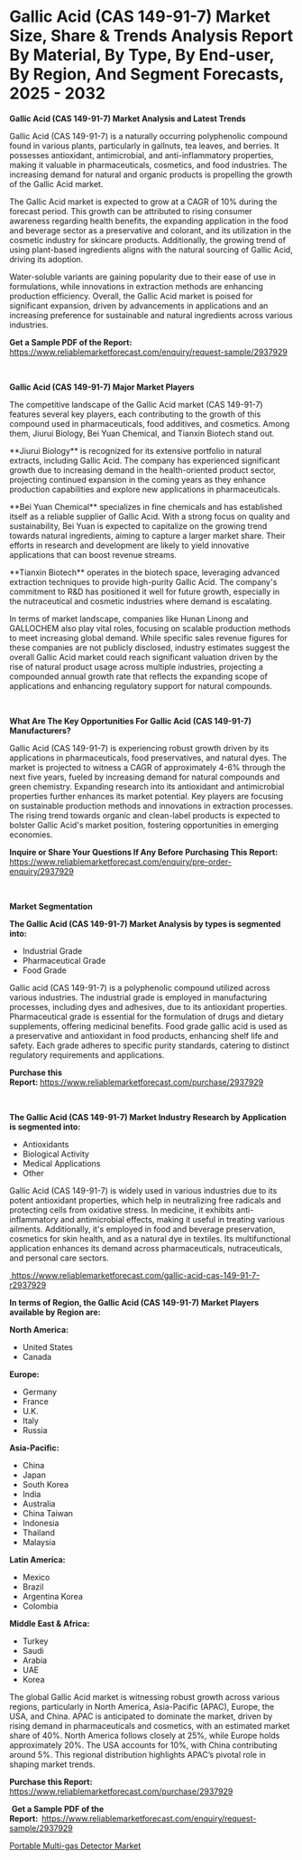 <p><h1>Gallic Acid (CAS 149-91-7) Market Size, Share & Trends Analysis Report By Material, By Type, By End-user, By Region, And Segment Forecasts, 2025 - 2032</h1></p><p><strong>Gallic Acid (CAS 149-91-7) Market Analysis and Latest Trends</strong></p>
<p><p>Gallic Acid (CAS 149-91-7) is a naturally occurring polyphenolic compound found in various plants, particularly in gallnuts, tea leaves, and berries. It possesses antioxidant, antimicrobial, and anti-inflammatory properties, making it valuable in pharmaceuticals, cosmetics, and food industries. The increasing demand for natural and organic products is propelling the growth of the Gallic Acid market.</p><p>The Gallic Acid market is expected to grow at a CAGR of 10% during the forecast period. This growth can be attributed to rising consumer awareness regarding health benefits, the expanding application in the food and beverage sector as a preservative and colorant, and its utilization in the cosmetic industry for skincare products. Additionally, the growing trend of using plant-based ingredients aligns with the natural sourcing of Gallic Acid, driving its adoption.</p><p>Water-soluble variants are gaining popularity due to their ease of use in formulations, while innovations in extraction methods are enhancing production efficiency. Overall, the Gallic Acid market is poised for significant expansion, driven by advancements in applications and an increasing preference for sustainable and natural ingredients across various industries.</p></p>
<p><strong>Get a Sample PDF of the Report:&nbsp;</strong> <a href="https://www.reliablemarketforecast.com/enquiry/request-sample/2937929?utm_campaign=3453&utm_medium=2&utm_source=Github&utm_content=ia&utm_term=14032025&utm_id=gallic-acid-cas-149-91-7">https://www.reliablemarketforecast.com/enquiry/request-sample/2937929</a></p>
<p>&nbsp;</p>
<p><strong>Gallic Acid (CAS 149-91-7) Major Market Players</strong></p>
<p><p>The competitive landscape of the Gallic Acid market (CAS 149-91-7) features several key players, each contributing to the growth of this compound used in pharmaceuticals, food additives, and cosmetics. Among them, Jiurui Biology, Bei Yuan Chemical, and Tianxin Biotech stand out.</p><p>**Jiurui Biology** is recognized for its extensive portfolio in natural extracts, including Gallic Acid. The company has experienced significant growth due to increasing demand in the health-oriented product sector, projecting continued expansion in the coming years as they enhance production capabilities and explore new applications in pharmaceuticals.</p><p>**Bei Yuan Chemical** specializes in fine chemicals and has established itself as a reliable supplier of Gallic Acid. With a strong focus on quality and sustainability, Bei Yuan is expected to capitalize on the growing trend towards natural ingredients, aiming to capture a larger market share. Their efforts in research and development are likely to yield innovative applications that can boost revenue streams.</p><p>**Tianxin Biotech** operates in the biotech space, leveraging advanced extraction techniques to provide high-purity Gallic Acid. The company's commitment to R&D has positioned it well for future growth, especially in the nutraceutical and cosmetic industries where demand is escalating.</p><p>In terms of market landscape, companies like Hunan Linong and GALLOCHEM also play vital roles, focusing on scalable production methods to meet increasing global demand. While specific sales revenue figures for these companies are not publicly disclosed, industry estimates suggest the overall Gallic Acid market could reach significant valuation driven by the rise of natural product usage across multiple industries, projecting a compounded annual growth rate that reflects the expanding scope of applications and enhancing regulatory support for natural compounds.</p></p>
<p>&nbsp;</p>
<p><strong>What Are The Key Opportunities For Gallic Acid (CAS 149-91-7) Manufacturers?</strong></p>
<p><p>Gallic Acid (CAS 149-91-7) is experiencing robust growth driven by its applications in pharmaceuticals, food preservatives, and natural dyes. The market is projected to witness a CAGR of approximately 4-6% through the next five years, fueled by increasing demand for natural compounds and green chemistry. Expanding research into its antioxidant and antimicrobial properties further enhances its market potential. Key players are focusing on sustainable production methods and innovations in extraction processes. The rising trend towards organic and clean-label products is expected to bolster Gallic Acid's market position, fostering opportunities in emerging economies.</p></p>
<p><strong>Inquire or Share Your Questions If Any Before Purchasing This Report:</strong> <a href="https://www.reliablemarketforecast.com/enquiry/pre-order-enquiry/2937929?utm_campaign=3453&utm_medium=2&utm_source=Github&utm_content=ia&utm_term=14032025&utm_id=gallic-acid-cas-149-91-7">https://www.reliablemarketforecast.com/enquiry/pre-order-enquiry/2937929</a></p>
<p>&nbsp;</p>
<p><strong>Market Segmentation</strong></p>
<p><strong>The Gallic Acid (CAS 149-91-7) Market Analysis by types is segmented into:</strong></p>
<p><ul><li>Industrial Grade</li><li>Pharmaceutical Grade</li><li>Food Grade</li></ul></p>
<p><p>Gallic acid (CAS 149-91-7) is a polyphenolic compound utilized across various industries. The industrial grade is employed in manufacturing processes, including dyes and adhesives, due to its antioxidant properties. Pharmaceutical grade is essential for the formulation of drugs and dietary supplements, offering medicinal benefits. Food grade gallic acid is used as a preservative and antioxidant in food products, enhancing shelf life and safety. Each grade adheres to specific purity standards, catering to distinct regulatory requirements and applications.</p></p>
<p><strong>Purchase this Report:&nbsp;</strong><a href="https://www.reliablemarketforecast.com/purchase/2937929?utm_campaign=3453&utm_medium=2&utm_source=Github&utm_content=ia&utm_term=14032025&utm_id=gallic-acid-cas-149-91-7">https://www.reliablemarketforecast.com/purchase/2937929</a></p>
<p>&nbsp;</p>
<p><strong>The Gallic Acid (CAS 149-91-7) Market Industry Research by Application is segmented into:</strong></p>
<p><ul><li>Antioxidants</li><li>Biological Activity</li><li>Medical Applications</li><li>Other</li></ul></p>
<p><p>Gallic Acid (CAS 149-91-7) is widely used in various industries due to its potent antioxidant properties, which help in neutralizing free radicals and protecting cells from oxidative stress. In medicine, it exhibits anti-inflammatory and antimicrobial effects, making it useful in treating various ailments. Additionally, it's employed in food and beverage preservation, cosmetics for skin health, and as a natural dye in textiles. Its multifunctional application enhances its demand across pharmaceuticals, nutraceuticals, and personal care sectors.</p></p>
<p><a href="https://www.reliablemarketforecast.com/gallic-acid-cas-149-91-7-r2937929?utm_campaign=3453&utm_medium=2&utm_source=Github&utm_content=ia&utm_term=14032025&utm_id=gallic-acid-cas-149-91-7">&nbsp;https://www.reliablemarketforecast.com/gallic-acid-cas-149-91-7-r2937929</a></p>
<p><strong>In terms of Region, the Gallic Acid (CAS 149-91-7) Market Players available by Region are:</strong></p>
<p>
    <p> <strong> North America: </strong>
        <ul>
            <li>United States</li>
            <li>Canada</li>
        </ul>
        </p> 
    <p> <strong> Europe: </strong>
        <ul>
            <li>Germany</li>
            <li>France</li>
            <li>U.K.</li>
            <li>Italy</li>
            <li>Russia</li>
        </ul>
        </p> 
    <p> <strong> Asia-Pacific: </strong>
        <ul>
            <li>China</li>
            <li>Japan</li>
            <li>South Korea</li>
            <li>India</li>
            <li>Australia</li>
            <li>China Taiwan</li>
            <li>Indonesia</li>
            <li>Thailand</li>
            <li>Malaysia</li>
        </ul>
        </p> 
    <p> <strong> Latin America: </strong>
        <ul>
            <li>Mexico</li>
            <li>Brazil</li>
            <li>Argentina Korea</li>
            <li>Colombia</li>
        </ul>
        </p> 
    <p> <strong> Middle East & Africa: </strong>
        <ul>
            <li>Turkey</li>
            <li>Saudi</li>
            <li>Arabia</li>
            <li>UAE</li>
            <li>Korea</li>
        </ul>
    </p>
    </p>
<p><p>The global Gallic Acid market is witnessing robust growth across various regions, particularly in North America, Asia-Pacific (APAC), Europe, the USA, and China. APAC is anticipated to dominate the market, driven by rising demand in pharmaceuticals and cosmetics, with an estimated market share of 40%. North America follows closely at 25%, while Europe holds approximately 20%. The USA accounts for 10%, with China contributing around 5%. This regional distribution highlights APAC’s pivotal role in shaping market trends.</p></p>
<p><strong>Purchase this Report: </strong><a href="https://www.reliablemarketforecast.com/purchase/2937929?utm_campaign=3453&utm_medium=2&utm_source=Github&utm_content=ia&utm_term=14032025&utm_id=gallic-acid-cas-149-91-7">https://www.reliablemarketforecast.com/purchase/2937929</a></p>
<p>&nbsp;<strong>Get a Sample PDF of the Report:&nbsp;&nbsp;</strong><a href="https://www.reliablemarketforecast.com/enquiry/request-sample/2937929?utm_campaign=3453&utm_medium=2&utm_source=Github&utm_content=ia&utm_term=14032025&utm_id=gallic-acid-cas-149-91-7">https://www.reliablemarketforecast.com/enquiry/request-sample/2937929</a></p>
<p><strong></strong></p>
<p><p><a href="https://github.com/lynlynyusay/Market-Research-Report-List-1/blob/main/portable-multi-gas-detector-market.md?utm_campaign=3453&utm_medium=2&utm_source=Github&utm_content=ia&utm_term=14032025&utm_id=gallic-acid-cas-149-91-7">Portable Multi-gas Detector Market</a></p></p>